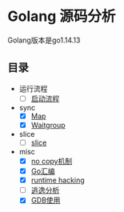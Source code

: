 # Golang 源码分析

Golang版本是go1.14.13

## 目录

- 运行流程
	- [ ] [启动流程](./notes/bootstrap/load.md)
- sync
	- [x] [Map](./notes/sync/map.md)
	- [x] [Waitgroup](./notes/sync/waitgroup.md)
- slice
	- [ ] [slice](./notes/slice/slice.md)
- misc
	- [x] [no copy机制](./notes/misc/nocopy.md)
	- [x] [Go汇编](./notes/misc/assembly.md)
	- [x] [runtime hacking](./notes/misc/runtime.md)
	- [ ] [逃逸分析](./notes/misc/escape-analysis.md)
	- [x] [GDB使用](./notes/misc/gdb.md)
